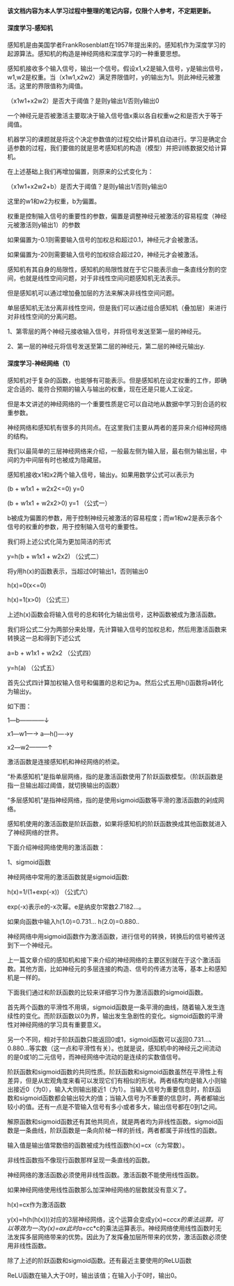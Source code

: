 #### 该文档内容为本人学习过程中整理的笔记内容，仅限个人参考，不定期更新。

#### 深度学习-感知机

感知机是由美国学者FrankRosenblatt在1957年提出来的。感知机作为深度学习的起源算法。感知机的构造是神经网络和深度学习的一种重要思想。

感知机接收多个输入信号，输出一个信号。假设x1,x2是输入信号，y是输出信号，w1,w2是权重。当（x1w1,x2w2）满足界限值时，y的输出为1。则此神经元被激活。这里的界限值称为阈值。

（x1w1+x2w2）是否大于阈值？是则y输出1/否则y输出0

一个神经元是否被激活主要取决于输入信号值x乘以各自权重w之和是否大于等于阈值。

机器学习的课题就是将这个决定参数值的过程交给计算机自动进行。学习是确定合适参数的过程，我们要做的就是思考感知机的构造（模型）并把训练数据交给计算机。

在上述基础上我们再增加偏置，则原来的公式变化为：

（x1w1+x2w2+b）是否大于阈值？是则y输出1/否则y输出0

这里的w1和w2为权重，b为偏置。

权重是控制输入信号的重要性的参数，偏置是调整神经元被激活的容易程度（神经元被激活则y输出1）的参数

如果偏置为-0.1则需要输入信号的加权总和超过0.1，神经元才会被激活。

如果偏置为-20则需要输入信号的加权综合超过20，神经元才会被激活。

感知机有其自身的局限性，感知机的局限性就在于它只能表示由一条直线分割的空间，也就是线性空间问题，对于非线性空间问题感知机无法表示。

但是感知机可以通过增加叠加层的方法来解决非线性空间问题。

单层感知机无法分离非线性空间，但是我们可以通过组合感知机（叠加层）来进行对非线性空间的分离问题。

1、第零层的两个神经元接收输入信号，并将信号发送至第一层的神经元。

2、第一层的神经元将信号发送至第二层的神经元，第二层的神经元输出y.

#### 深度学习-神经网络（1）

感知机对于复杂的函数，也能够有可能表示。但是感知机在设定权重的工作，即确定合适的、能符合预期的输入与输出的权重，现在还是只能人工设定。

但是本文讲述的神经网络的一个重要性质是它可以自动地从数据中学习到合适的权重参数。

神经网络和感知机有很多的共同点。在这里我们主要从两者的差异来介绍神经网络的结构。

我们以最简单的三层神经网络来介绍，一般最左侧为输入层，最右侧为输出层，中间的为中间层有时也被成为隐藏层。

感知机接收x1和x2两个输入信号，输出y。如果用数学公式可以表示为

(b + w1x1 + w2x2<=0)   y=0

(b + w1x1 + w2x2>0)     y=1    （公式一）

b被成为偏置的参数，用于控制神经元被激活的容易程度；而w1和w2是表示各个信号的权重的参数，用于控制输入信号的重要性。

我们将上述公式化简为更加简洁的形式

y=h(b + w1x1 + w2x2)   （公式二）

将y用h(x)的函数表示，当超过0时输出1，否则输出0

h(x)=0(x<=0)

h(x)=1(x>0)      （公式三）

上述h(x)函数会将输入信号的总和转化为输出信号，这种函数被成为激活函数。

我们将公式二分为两部分来处理，先计算输入信号的加权总和，然后用激活函数来转换这一总和得到下述公式

a=b + w1x1 + w2x2    （公式四）

y=h(a)                    （公式五）

首先公式四计算加权输入信号和偏置的总和记为a。然后公式五用h()函数将a转化为输出y。

如下图：

1—b————↓

x1—w1—→   a—h()—→y

x2—w2———↑

激活函数是连接感知机和神经网络的桥梁。

“朴素感知机”是指单层网络，指的是激活函数使用了阶跃函数模型。（阶跃函数是指一旦输出超过阈值，就切换输出的函数）

“多层感知机”是指神经网络，指的是使用sigmoid函数等平滑的激活函数的剁成网络。

感知机使用的激活函数是阶跃函数，如果将感知机的阶跃函数换成其他函数就进入了神经网络的世界。

下面介绍神经网络使用的激活函数：

1、sigmoid函数

神经网络中常用的激活函数就是sigmoid函数:

h(x)=1/(1+exp(-x)) （公式六）

exp(-x)表示e的-x次幂。e是纳皮尔常数2.7182...。

如果向函数中输入h(1.0)=0.731...  h(2.0)=0.880..

神经网络中用sigmoid函数作为激活函数，进行信号的转换，转换后的信号被传送到下一个神经元。

上一篇文章介绍的感知机和接下来介绍的神经网络的主要区别就在于这个激活函数。其他方面，比如神经元的多层连接的构造、信号的传递方法等，基本上和感知机是一样的。

下面我们通过和阶跃函数的比较来详细学习作为激活函数的sigmoid函数。

首先两个函数的平滑性不用填，sigmoid函数是一条平滑的曲线，随着输入发生连续性的变化。而阶跃函数以0为界，输出发生急剧性的变化。sigmoid函数的平滑性对神经网络的学习具有重要意义。

另一个不同，相对于阶跃函数只能返回0或1，sigmoid函数可以返回0.731...、0.880...等实数（这一点和平滑性有关）。也就是说，感知机中的神经元之间流动的是0或1的二元信号，而神经网络中流动的是连续的实数值信号。

阶跃函数和sigmoid函数的共同性质。阶跃函数和sigmoid函数虽然在平滑性上有差异，但是从宏观角度来看可以发现它们有相似的形状。两者结构均是输入小则输出接近0（为0），输入大则输出接近1（为1）。当输入信号为重要信息时，阶跃函数和sigmoid函数都会输出较大的值；当输入信号为不重要的信息时，两者都输出较小的值。还有一点是不管输入信号有多小或者多大，输出信号都在0到1之间。

解原函数和sigmoid函数还有其他共同点，就是两者均为非线性函数。sigmoid函数是一条曲线，阶跃函数是一条向阶梯一样的折线，两者都属于非线性的函数。

输入值是输出值常数倍的函数被成为线性函数h(x)=cx（c为常数）。

非线性函数指不像现行函数那样呈现一条直线的函数。

神经网络的激活函数必须使用非线性函数。激活函数不能使用线性函数。

如果神经网络使用线性函数那么加深神经网络的层数就没有意义了。

h(x)=cx作为激活函数

y(x)=h(h(h(x)))对应的3层神经网络，这个运算会变成y(x)=c*c*c*x的乘法运算。可以等效为一次y(x)=ax此时a=c*c*c的乘法运算表示。神经网络使用线性函数时无法发挥多层网络带来的优势。因此为了发挥叠加层所带来的优势，激活函数必须使用非线性函数。

除了上述的阶跃函数和sigmoid函数。还有最近主要使用的ReLU函数

ReLU函数在输入大于0时，输出该值；在输入小于0时，输出0。

